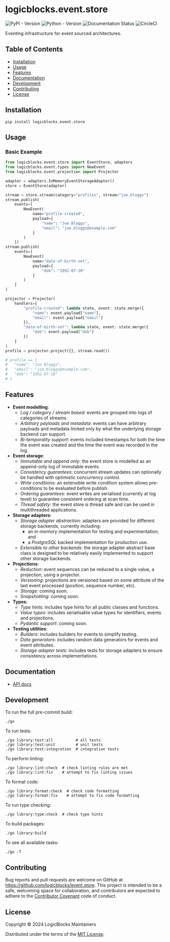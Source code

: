 logicblocks.event.store
=======================

![PyPI - Version](https://img.shields.io/pypi/v/logicblocks.event.store)
![Python - Version](https://img.shields.io/pypi/pyversions/logicblocks.event.store)
![Documentation Status](https://readthedocs.org/projects/eventstore/badge/?version=latest)
![CircleCI](https://img.shields.io/circleci/build/github/logicblocks/event.store)

Eventing infrastructure for event sourced architectures.

Table of Contents
-----------------

- [Installation](#installation)
- [Usage](#usage)
- [Features](#features)
- [Documentation](#documentation)
- [Development](#development)
- [Contributing](#contributing)
- [License](#license)

Installation
------------

```shell
pip install logicblocks.event.store
```

Usage
-----

### Basic Example

```python
from logicblocks.event.store import EventStore, adapters
from logicblocks.event.types import NewEvent
from logicblocks.event.projection import Projector

adapter = adapters.InMemoryEventStorageAdapter()
store = EventStore(adapter)

stream = store.stream(category="profiles", stream="joe.bloggs")
stream.publish(
    events=[
        NewEvent(
            name="profile-created",
            payload={
                "name": "Joe Bloggs",
                "email": "joe.bloggs@example.com"
            }
        )
    ])
stream.publish(
    events=[
        NewEvent(
            name="date-of-birth-set",
            payload={
                "dob": "1992-07-10"
            }
        )
    ]
)

projector = Projector(
    handlers={
        "profile-created": lambda state, event: state.merge({
            "name": event.payload["name"],
            "email": event.payload["email"]
        }),
        "date-of-birth-set": lambda state, event: state.merge({
            "dob": event.payload["dob"]
        })
    }
)
profile = projector.project({}, stream.read())

# profile == {
#   "name": "Joe Bloggs", 
#   "email": "joe.bloggs@example.com", 
#   "dob": "1992-07-10"
# }
```

Features
--------

- **Event modelling**:
  - _Log / category / stream based_: events are grouped into logs of
    categories of streams.
  - _Arbitrary payloads and metadata_: events can have arbitrary payloads and
    metadata limited only by what the underlying storage backend can support.
  - _Bi-temporality support_: events included timestamps for both the time the
    event was created and the time the event was recorded in the log.
- **Event storage**:
  - _Immutable and append only_: the event store is modelled as an append-only
    log of immutable events.
  - _Consistency guarantees_: concurrent stream updates can optionally be 
    handled with optimistic concurrency control.
  - _Write conditions_: an extensible write condition system allows 
    pre-conditions to be evaluated before publish.
  - _Ordering guarantees_: event writes are serialised (currently at log level)
    to guarantee consistent ordering at scan time.
  - _Thread safety_: the event store is thread safe and can be used in 
    multithreaded applications.
- **Storage adapters**: 
  - _Storage adapter abstraction_: adapters are provided for different storage
    backends, currently including:
    - an _in-memory_ implementation for testing and experimentation; and 
    - a _PostgreSQL_ backed implementation for production use.
  - _Extensible to other backends_: the storage adapter abstract base class is 
    designed to be relatively easily implemented to support other storage
    backends.
- **Projections**:
  - _Reduction_: event sequences can be reduced to a single value, a projection,
    using a projector.
  - _Versioning_: projections are versioned based on some attribute of the last
    event processed (position, sequence number, etc).
  - _Storage_: coming soon.
  - _Snapshotting_: coming soon.
- **Types**:
  - _Type hints_: includes type hints for all public classes and functions. 
  - _Value types_: includes serialisable value types for identifiers, events and
    projections.
  - _Pydantic support_: coming soon.
- **Testing utilities**:
  - _Builders_: includes builders for events to simplify testing.
  - _Data generators_: includes random data generators for events and event
    attributes.
  - _Storage adapter tests_: includes tests for storage adapters to ensure
    consistency across implementations.

Documentation
-------------

- [API docs](https://eventstore.readthedocs.io/en/latest/)

Development
-----------

To run the full pre-commit build:

```shell
./go
```

To run tests:

```shell
./go library:test:all          # all tests
./go library:test:unit         # unit tests
./go library:test:integration  # integration tests
```

To perform linting:

```shell
./go library:lint:check  # check linting rules are met
./go library:lint:fix    # attempt to fix linting issues
```

To format code:

```shell
./go library:format:check  # check code formatting
./go library:format:fix    # attempt to fix code formatting
```

To run type checking:

```shell
./go library:type:check  # check type hints
```

To build packages:

```shell
./go library:build
```

To see all available tasks:

```shell
./go -T
```

Contributing
------------

Bug reports and pull requests are welcome on GitHub at 
https://github.com/logicblocks/event.store. This project is intended to be a 
safe, welcoming space for collaboration, and contributors are expected to 
adhere to the [Contributor Covenant](http://contributor-covenant.org) code of 
conduct.

License
-------

Copyright &copy; 2024 LogicBlocks Maintainers

Distributed under the terms of the
[MIT License](http://opensource.org/licenses/MIT).
